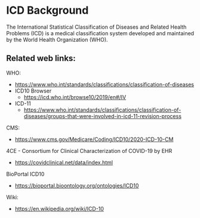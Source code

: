 # ICD Background

The International Statistical Classification of Diseases and Related Health Problems (ICD) is a medical classification system developed and maintained by the World Health Organization (WHO). 


## Related web links:  

WHO: 
- https://www.who.int/standards/classifications/classification-of-diseases
- ICD10 Browser
   - https://icd.who.int/browse10/2019/en#/IV 
- ICD-11
   - https://www.who.int/standards/classifications/classification-of-diseases/groups-that-were-involved-in-icd-11-revision-process

CMS:
- https://www.cms.gov/Medicare/Coding/ICD10/2020-ICD-10-CM

4CE - Consortium for Clinical Characterization of COVID-19 by EHR  
- https://covidclinical.net/data/index.html 

BioPortal ICD10
- https://bioportal.bioontology.org/ontologies/ICD10 

Wiki: 
- https://en.wikipedia.org/wiki/ICD-10 
